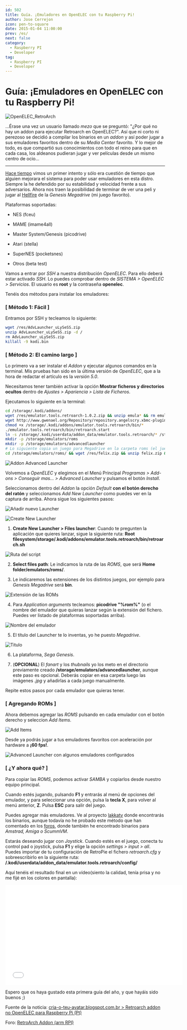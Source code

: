 ```yaml
---
id: 502
title: Guía. ¡Emuladores en OpenELEC con tu Raspberry Pi!
author: Jose Cerrejon
icon: pen-to-square
date: 2015-01-04 11:00:00
prev: /es/
next: false
category:
  - Raspberry PI
  - Developer
tag:
  - Raspberry PI
  - Developer
---
```


# Guía: ¡Emuladores en OpenELEC con tu Raspberry Pi!

![OpenELEC_RetroArch](/images/2015/01/OpenELEC_RetroArch.jpg)

...Érase una vez un usuario llamado *mezo* que se preguntó: "¿Por qué no hay un addon para ejecutar Retroarch en OpenELEC?". Así que ni corto ni perezoso se decidió a compilar los binarios en un *addon* y así poder jugar a sus emuladores favoritos dentro de su *Media Center* favorito. Y lo mejor de todo, es que compartió sus conocimientos con todo el reino para que en cada casa, los aldeanos pudieran jugar y ver películas desde un mismo centro de ocio...

- - -
[Hace tiempo](/post.php?id=369) vimos un primer intento y sólo era cuestión de tiempo que alguien mejorara el sistema para poder usar emuladores en esta distro. Siempre la he defendido por su estabilidad y velocidad frente a sus adversarios. Ahora nos traen la posibilidad de terminar de ver una peli y jugar al [Hellfire](https://www.youtube.com/watch?v=d-9g9TMARs0) de la *Genesis Megadrive* (mi juego favorito). 

Plataformas soportadas:

* NES (fceu)

* MAME (imame4all)   

* Master System/Genesis (picodrive)

* Atari (stella)

* SuperNES (pocketsnes)

* Otros (beta test)

Vamos a entrar por *SSH* a nuestra distribución *OpenELEC*. Para ello deberá estar activado *SSH*. Lo puedes comprobar dentro de *SISTEMA > OpenELEC > Servicios*. El usuario es **root** y la contraseña **openelec**.

Tenéis dos métodos para instalar los emuladores:

### [ Método 1: Fácil ]

Entramos por SSH y tecleamos lo siguiente:

```bash
wget /res/AdvLauncher_uLySeSS.zip
unzip AdvLauncher_uLySeSS.zip -d /
rm AdvLauncher_uLySeSS.zip
killall -9 kodi.bin
```


### [ Método 2: El camino largo ]

Lo primero va a ser instalar el *Addon* y ejecutar algunos comandos en la terminal. Mis pruebas han sido en la última versión de *OpenELEC*, que a la hora de redactar el artículo es la *versión 5.0*.

Necesitamos tener también activar la opción **Mostrar ficheros y directorios ocultos** dentro de *Ajustes > Apariencia > Lista de Ficheros*.

Ejecutamos lo siguiente en la terminal:

```bash
cd /storage/.kodi/addons/
wget /res/emulator.tools.retroarch-1.0.2.zip && unzip emula* && rm emula*.zip
wget http://www.gwenael.org/Repository/repository.angelscry.xbmc-plugins/repository.angelscry.xbmc-plugins-1.2.3.zip && unzip repo*.zip && rm repo*.zip
chmod +x /storage/.kodi/addons/emulator.tools.retroarch/bin/*
./emulator.tools.retroarch/bin/retroarch.start
ln -s /storage/.kodi/userdata/addon_data/emulator.tools.retroarch/* /storage/emulators
mkdir -p /storage/emulators/roms
mkdir -p /storage/emulators/advancedlauncher
# Lo siguiente copia un juego para Megadrive en la carpeta roms (el juego es Homebrew y de libre distribución)
cd /storage/emulators/roms/ && wget /res/felix.zip && unzip felix.zip && rm felix.zip
```


![Addon Advanced Launcher](/images/2015/01/sshot_oelec_01.jpg)

Volvemos a *OpenELEC* y elegimos en el Menú Principal *Programas > Add-ons > Conseguir mas... > Advanced Launcher* y pulsamos el botón *Install*.

Seleccionamos dentro del *Addon* la opción *Default* **con el botón derecho del ratón** y seleccionamos *Add New Launcher* como puedes ver en la captura de arriba. Ahora sigue los siguientes pasos:

![Añadir nuevo Launcher](/images/2015/01/sshot_oelec_02.jpg "Añadir nuevo Launcher")

![Create New Launcher](/images/2015/01/sshot_oelec_03.jpg "Create New Launcher")

1) **Create New Launcher > Files launcher**: Cuando te pregunten la aplicación que quieres lanzar, sigue la siguiente ruta: **Root filesystem/storage/.kodi/addons/emulator.tools.retroarch/bin/retroarch.sh**

![Ruta del script](/images/2015/01/sshot_oelec_04.jpg "Ruta del script")

2) **Select files path**: Le indicamos la ruta de las *ROMS*, que será **Home folder/emulators/roms/**.

3) Le indicaremos las extensiones de los distintos juegos, por ejemplo para *Genesis Megadrive* será **bin**.

![Extensión de las ROMs](/images/2015/01/sshot_oelec_05.jpg "Extensión de las ROMs")

4) Para *Application arguments* tecleamos: **picodrive "%rom%"** (o el nombre del emulador que quieras lanzar según la extensión del fichero. Puedes ver listado de plataformas soportadas arriba). 

![Nombre del emulador](/images/2015/01/sshot_oelec_06.jpg "Nombre del emulador")

5) El título del Launcher te lo inventas, yo he puesto *Megadrive*.

![Titulo](/images/2015/01/sshot_oelec_07.jpg "Titulo")

6) La plataforma, *Sega Genesis*.

7) (**OPCIONAL**) El *fanart* y los *thubnails* yo los meto en el directorio previamente creado **/storage/emulators/advancedlauncher**, aunque este paso es opcional. Deberás copiar en esa carpeta luego las imágenes *.jpg* y añadirlas a cada juego manualmente.

Repite estos pasos por cada emulador que quieras tener.

### [ Agregando ROMs ]

Ahora debemos agregar las *ROMS* pulsando en cada emulador con el botón derecho y seleccion *Add Items*.

![Add Items](/images/2015/01/sshot_oelec_09.jpg "Add Items")

Desde ya podrás jugar a tus emuladores favoritos con aceleración por hardware a **¡60 fps!**.

![Advanced Launcher con algunos emuladores configurados](/images/2015/01/sshot_oelec_08.jpg "Advanced Launcher con algunos emuladores configurados")

### [ ¿Y ahora qué? ]

Para copiar las *ROMS*, podemos activar *SAMBA* y copiarlos desde nuestro equipo principal.

Cuando estés jugando, pulsando **F1** y entrarás al menú de opciones del emulador, y para seleccionar una opción, pulsa la **tecla X**, para volver al menú anterior, **Z**. Pulsa **ESC** para salir del juego.

Puedes agregar más emuladores. Ve al proyecto [lakkatv](https://github.com/lakkatv/Lakka/tree/lakka/packages/lakka) donde encontrarás los binarios, aunque todavía no he probado este método que han comentado en los [foros](http://openelec.tv/forum/128-addons/72972-retroarch-addon-arm-rpi?start=90#124999), donde también he encontrado binarios para *Amstrad, Amiga o ScummVM*.

Estarás deseando jugar con *Joystick*. Cuando estés en el juego, conecta tu control pad o joystick, pulsa **F1** y elige la opción *settings > input > all*. Puedes importar de tu configuración de RetroPie el fichero *retroarch.cfg* y sobreescribirlo en la siguiente ruta: **/.kodi/userdata/addon_data/emulator.tools.retroarch/config/**

Aquí tenéis el resultado final en un vídeo(siento la calidad, tenía prisa y no me fijé en los colores en pantalla):

<iframe width="560" height="315" src="//www.youtube.com/embed/-qoqZMGOleg" frameborder="0" allowfullscreen></iframe>

Espero que os haya gustado esta primera guía del año, y que hayáis sido buenos ;)

Fuente de la noticia: [cria-o-teu-avatar.blogspot.com.br > Retroarch addon no OpenELEC para Raspberry Pi (Pt)](http://cria-o-teu-avatar.blogspot.com.br/2014/12/retroarch-addon-no-openelec-para.html)

Foro: [RetroArch Addon (arm RPI)](http://openelec.tv/forum/128-addons/72972-retroarch-addon-arm-rpi)